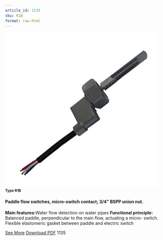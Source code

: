 ```yaml
---
article_id: 1135
sku: R1B
format: raw-html
---
```

 <img src="../new-images/R1B.jpg" class="card-imgs mb-2">
 <small class="text-grey mb-2"><b>Type R1B</b> </small>
 <h4>Paddle flow switches, micro-switch contact; 3/4&#x201D; BSPP union nut.</h4>
 <p><b>Main features:</b>Water flow detection on water pipes
 <b>Functional principle:</b> Balanced paddle, perpendicular to the main flow, actuating a micro- switch. Flexible elastomeric gasket between paddle and electric switch</p>
 <div class="btns">
 <a href="../en/paddle-flow-switches-type-r1b.html" class="btn-red">See More</a>
 <a href="../en/pdf/6-11-12Plastic paddle20140311.pdf " target="_blank" class="btn-red">Download PDF</a>
 <!-- <a href="http://www.ultimheat.com/cat6.html" target="_blank" class="access-link"> Access full catalogue <i class="fa fa-external-link" aria-hidden="true"></i> </a> -->
 <span class="number-btn">1135</span>
 </div>
 